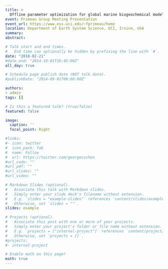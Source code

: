 ```yaml
---
title: >
  Offline parameter optimization for global marine biogeochemical models
event: Primeau Group Meeting Presentation
event_url: https://www.ess.uci.edu/~fprimeau/home
location: Department of Earth System Science, UCI, Irvine, USA
summary:
abstract:

# Talk start and end times.
#   End time can optionally be hidden by prefixing the line with `#`.
date: "2018-02-21"
#date_end: "2014-10-01T10:45:00Z"
all_day: true

# Schedule page publish date (NOT talk date).
#publishDate: "2014-09-01T00:00:00Z"

authors:
- admin
tags: []

# Is this a featured talk? (true/false)
featured: false

image:
  caption: ''
  focal_point: Right

#links:
#- icon: twitter
#  icon_pack: fab
#  name: Follow
#  url: https://twitter.com/georgecushen
#url_code: ""
#url_pdf: ""
#url_slides: ""
#url_video: ""

# Markdown Slides (optional).
#   Associate this talk with Markdown slides.
#   Simply enter your slide deck's filename without extension.
#   E.g. `slides = "example-slides"` references `content/slides/example-slides.md`.
#   Otherwise, set `slides = ""`.
slides: example

# Projects (optional).
#   Associate this post with one or more of your projects.
#   Simply enter your project's folder or file name without extension.
#   E.g. `projects = ["internal-project"]` references `content/project/deep-learning/index.md`.
#   Otherwise, set `projects = []`.
#projects:
#- internal-project

# Enable math on this page?
math: true
---
```


